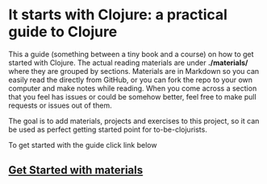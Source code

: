 # It starts with Clojure: a practical guide to Clojure

This a guide (something between a tiny book and a course) on how to get started with Clojure.
The actual reading materials are under **./materials/** where they are grouped by sections.
Materials are in Markdown so you can easily read the directly from GitHub,
or you can fork the repo to your own computer and make notes while reading.
When you come across a section that you feel has issues or could be somehow better,
feel free to make pull requests or issues out of them.

The goal is to add materials, projects and exercises to this project,
so it can be used as perfect getting started point for to-be-clojurists.

To get started with the guide click link below

## [Get Started with materials](./materials/)
